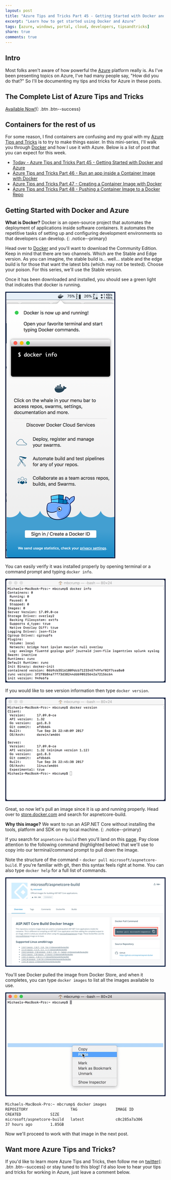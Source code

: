 ```yaml
---
layout: post
title: "Azure Tips and Tricks Part 45 - Getting Started with Docker and Azure"
excerpt: "Learn how to get started using Docker and Azure"
tags: [azure, windows, portal, cloud, developers, tipsandtricks]
share: true
comments: true
---
```


## Intro

Most folks aren't aware of how powerful the [Azure](http://www.azure.com) platform really is. As I've been presenting topics on Azure, I've had many people say, "How did you do that?" So I'll be documenting my tips and tricks for Azure in these posts.

## The Complete List of Azure Tips and Tricks

[Available Now!](https://michaelcrump.net/azure-tips-and-tricks-complete-list/){: .btn .btn--success} 

## Containers for the rest of us

For some reason, I find containers are confusing and my goal with my [Azure Tips and Tricks](https://michaelcrump.net/azure-tips-and-tricks-complete-list/) is to try to make things easier. In this mini-series, I'll walk you through [Docker](https://www.docker.com) and how I use it with Azure. Below is a list of post that you can expect for this week. 

* [Today - Azure Tips and Tricks Part 45 - Getting Started with Docker and Azure](http://www.michaelcrump.net/azure-tips-and-tricks45/)
* [Azure Tips and Tricks Part 46 - Run an app inside a Container Image with Docker](http://www.michaelcrump.net/azure-tips-and-tricks46/)
* [Azure Tips and Tricks Part 47 - Creating a Container Image with Docker](http://www.michaelcrump.net/azure-tips-and-tricks47/)
* [Azure Tips and Tricks Part 48 - Pushing a Container Image to a Docker Repo](http://www.michaelcrump.net/azure-tips-and-tricks47/)

## Getting Started with Docker and Azure

**What is Docker?** Docker is an open-source project that automates the deployment of applications inside software containers. It automates the repetitive tasks of setting up and configuring development environments so that developers can develop. 
{: .notice--primary}

Head over to [Docker](https://www.docker.com/) and you'll want to download the Community Edition. Keep in mind that there are two channels. Which are the Stable and Edge version. As you can imagine, the stable build is... well... stable and the edge build is for those that want the latest bits (which may not be tested). Choose your poison. For this series, we'll use the Stable version. 

Once it has been downloaded and installed, you should see a green light that indicates that docker is running. 

<img style="border:3px solid #021a40" src="/files/dockerazure1.png">

You can easily verify it was installed properly by opening terminal or a command prompt and typing `docker info`.

<img style="border:3px solid #021a40" src="/files/dockerazure2.png">

If you would like to see version information then type `docker version`. 

<img style="border:3px solid #021a40" src="/files/dockerazure3.png">

Great, so now let's pull an image since it is up and running properly. Head over to [store.docker.com](http://store.docker.com) and search for aspnetcore-build. 

**Why this image?** We want to run an ASP.NET Core without installing the tools, platform and SDK on my local machine. 
{: .notice--primary}

If you search for `aspnetcore-build` then you'll land on this [page](https://store.docker.com/community/images/microsoft/aspnetcore-build). Pay close attention to the following command (highlighted below) that we'll use to copy into our terminal/command prompt to pull down the image. 

Note the structure of the command - `docker pull microsoft/aspnetcore-build`. If you're familiar with git, then this syntax feels right at home. You can also type `docker help` for a full list of commands. 

<img style="border:3px solid #021a40" src="/files/dockerazure4.png">

You'll see Docker pulled the image from Docker Store, and when it completes, you can type `docker images` to list all the images available to use. 

<img style="border:3px solid #021a40" src="/files/dockerazure5.gif">

```text
Michaels-MacBook-Pro:~ mbcrump$ docker images
REPOSITORY                   TAG                 IMAGE ID            CREATED             SIZE
microsoft/aspnetcore-build   latest              c0c285a7a306        37 hours ago        1.85GB
```

Now we'll proceed to work with that image in the next post. 

## Want more Azure Tips and Tricks?

If you'd like to learn more Azure Tips and Tricks, then follow me on [twitter](http://twitter.com/mbcrump){: .btn .btn--success} or stay tuned to this blog! I'd also love to hear your tips and tricks for working in Azure, just leave a comment below. 